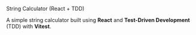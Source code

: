 String Calculator (React + TDD)

A simple string calculator built using **React** and **Test-Driven Development** (TDD) with **Vitest**.
